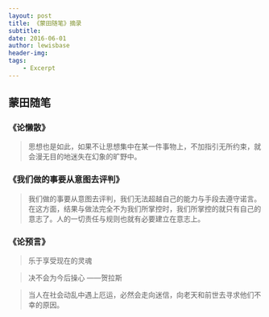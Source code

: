 ```yaml
---
layout: post
title: 《蒙田随笔》摘录
subtitle:
date: 2016-06-01
author: lewisbase
header-img:
tags: 
    - Excerpt
---
```



## 蒙田随笔

### 《论懒散》
> 思想也是如此，如果不让思想集中在某一件事物上，不加指引无所约束，就会漫无目的地迷失在幻象的旷野中。
  

### 《我们做的事要从意图去评判》
> 我们做的事要从意图去评判，我们无法超越自己的能力与手段去遵守诺言。在这方面，结果与做法完全不为我们所掌控时，我们所掌控的就只有自己的意志了。人的一切责任与规则也就有必要建立在意志上。


### 《论预言》

> 乐于享受现在的灵魂

> 决不会为今后操心 ——贺拉斯


> 当人在社会动乱中遇上厄运，必然会走向迷信，向老天和前世去寻求他们不幸的原因。
